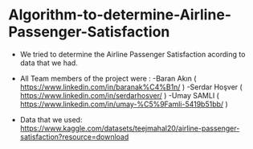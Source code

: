 # Algorithm-to-determine-Airline-Passenger-Satisfaction
- We tried to determine the Airline Passenger Satisfaction acording to data that we had. 

- All Team members of the project were :
  -Baran Akın ( https://www.linkedin.com/in/baranak%C4%B1n/ )
  -Serdar Hoşver ( https://www.linkedin.com/in/serdarhosver/ )
  -Umay SAMLI ( https://www.linkedin.com/in/umay-%C5%9Famli-5419b51bb/ )

- Data that we used: https://www.kaggle.com/datasets/teejmahal20/airline-passenger-satisfaction?resource=download 
